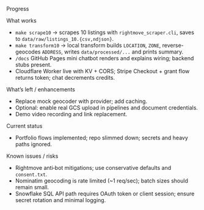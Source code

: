 Progress

What works
- `make scrape10` → scrapes 10 listings with `rightmove_scraper.cli`, saves to `data/raw/listings_10.{csv,ndjson}`.
- `make transform10` → local transform builds `LOCATION`, `ZONE`, reverse-geocodes `ADDRESS`, writes `data/processed/...` and prints summary.
- `/docs` GitHub Pages mini chatbot renders and explains wiring; backend stubs present.
- Cloudflare Worker live with KV + CORS; Stripe Checkout + grant flow returns token; chat decrements credits.

What’s left / enhancements
- Replace mock geocoder with provider; add caching.
- Optional: enable real GCS upload in pipelines and document credentials.
- Demo video recording and link replacement.

Current status
- Portfolio flows implemented; repo slimmed down; secrets and heavy paths ignored.

Known issues / risks
- Rightmove anti‑bot mitigations; use conservative defaults and `consent.txt`.
- Nominatim geocoding is rate limited (~1 req/sec); batch sizes should remain small.
- Snowflake SQL API path requires OAuth token or client session; ensure secret rotation and minimal logging.
